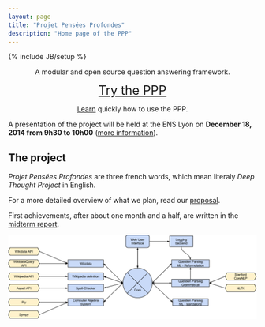 ```yaml
---
layout: page
title: "Projet Pensées Profondes"
description: "Home page of the PPP"
---
```

{% include JB/setup %}

<div class="hero-unit" style="text-align:center;">
<p>A modular and open source question answering framework.</p>
<p><a class="btn btn-large btn-primary" style="font-size: 25px;" href="http://ppp.pony.ovh/">Try the PPP</a></p>
<p><a href="demo.html">Learn</a> quickly how to use the PPP.</p>
</div>


A presentation of the project will be held at the ENS Lyon on __December 18, 2014 from 9h30 to 10h00__
([more information](http://www.ens-lyon.eu/actualites/dppi-2014-les-demos-publiques-projets-integres-des-m1-en-informatique-248516.kjsp?RH=ENS-LYON-FR-AGENDA)).

## The project

*Projet Pensées Profondes* are three french words, which mean literaly *Deep
Thought Project* in English.

For a more detailed overview of what we plan, read our [proposal](proposal.pdf).

First achievements, after about one month and a half, are written in the [midterm report](midtermReport.pdf).


[![PPP structure](structurePPP.png "The modular structure of the PPP")](structurePPP.png)
